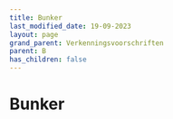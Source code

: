 ```yaml
---
title: Bunker
last_modified_date: 19-09-2023
layout: page
grand_parent: Verkenningsvoorschriften
parent: B
has_children: false
---
```


Bunker
======

